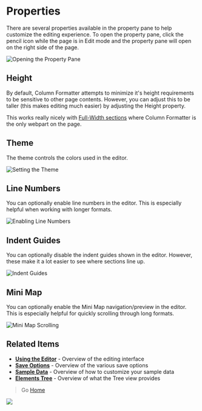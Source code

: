# Properties

There are several properties available in the property pane to help customize the editing experience. To open the property pane, click the pencil icon while the page is in Edit mode and the property pane will open on the right side of the page.

![Opening the Property Pane](../assets/PropertyPane.png)

## Height

By default, Column Formatter attempts to minimize it's height requirements to be sensitive to other page contents. However, you can adjust this to be taller (this makes editing much easier) by adjusting the Height property.

This works really nicely with [Full-Width sections](../setup.md) where Column Formatter is the only webpart on the page.

## Theme

The theme controls the colors used in the editor.

![Setting the Theme](../assets/PropertyTheme.png)

## Line Numbers

You can optionally enable line numbers in the editor. This is especially helpful when working with longer formats.

![Enabling Line Numbers](../assets/PropertyLineNumbers.png)

## Indent Guides

You can optionally disable the indent guides shown in the editor. However, these make it a lot easier to see where sections line up.

![Indent Guides](../assets/PropertyIndentGuides.png)

## Mini Map

You can optionally enable the Mini Map navigation/preview in the editor. This is especially helpful for quickly scrolling through long formats.

![Mini Map Scrolling](../assets/MiniMap.gif)

## Related Items

- **[Using the Editor](./index.md)** - Overview of the editing interface
- **[Save Options](./saving.md)** - Overview of the various save options
- **[Sample Data](./sample-data.md)** - Overview of how to customize your sample data
- **[Elements Tree](./tree.md)** - Overview of what the Tree view provides

> Go [Home](../index.md)

![](https://pnptelemetry.azurewebsites.net/sp-dev-solutions/solutions/ColumnFormatter/wiki/Editor/Properties)
